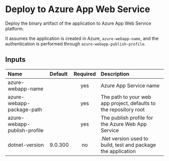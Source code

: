 # Deploy to Azure App Web Service

Deploy the binary artifact of the application to Azure App Web Service platform.

It assumes the application is created in Azure, `azure-webapp-name`, and the authentication is performed through `azure-webapp-publish-profile`.

## Inputs

| Name                          | Default  | Required | Description          |
| :---                          | :----    | :------: | :----                |
| azure-webapp-name             |          | yes      | Azure App Service name    |
| azure-webapp-package-path     |          | yes      | The path to your web app project, defaults to the repository root |
| azure-webapp-publish-profile  |           | yes  | The publish profile for the Azure Web App Service |
| dotnet-version                | 9.0.300   | no   | .Net version used to build, test and package the application |
